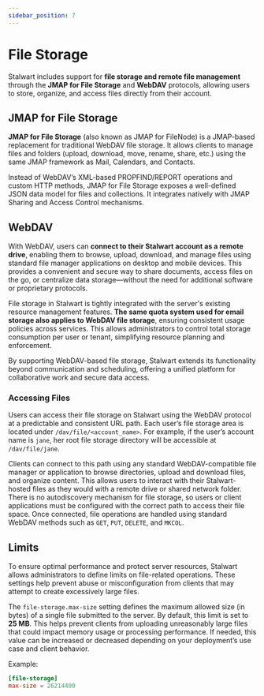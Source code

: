 ```yaml
---
sidebar_position: 7
---
```


# File Storage

Stalwart includes support for **file storage and remote file management** through the **JMAP for File Storage** and **WebDAV** protocols, allowing users to store, organize, and access files directly from their account.

## JMAP for File Storage

**JMAP for File Storage** (also known as JMAP for FileNode) is a JMAP-based replacement for traditional WebDAV file storage. It allows clients to manage files and folders (upload, download, move, rename, share, etc.) using the same JMAP framework as Mail, Calendars, and Contacts.

Instead of WebDAV’s XML-based PROPFIND/REPORT operations and custom HTTP methods, JMAP for File Storage exposes a well-defined JSON data model for files and collections. It integrates natively with JMAP Sharing and Access Control mechanisms.

## WebDAV

With WebDAV, users can **connect to their Stalwart account as a remote drive**, enabling them to browse, upload, download, and manage files using standard file manager applications on desktop and mobile devices. This provides a convenient and secure way to share documents, access files on the go, or centralize data storage—without the need for additional software or proprietary protocols.

File storage in Stalwart is tightly integrated with the server's existing resource management features. **The same quota system used for email storage also applies to WebDAV file storage**, ensuring consistent usage policies across services. This allows administrators to control total storage consumption per user or tenant, simplifying resource planning and enforcement.

By supporting WebDAV-based file storage, Stalwart extends its functionality beyond communication and scheduling, offering a unified platform for collaborative work and secure data access.

### Accessing Files

Users can access their file storage on Stalwart using the WebDAV protocol at a predictable and consistent URL path. Each user’s file storage area is located under `/dav/file/<account_name>`. For example, if the user’s account name is `jane`, her root file storage directory will be accessible at `/dav/file/jane`.

Clients can connect to this path using any standard WebDAV-compatible file manager or application to browse directories, upload and download files, and organize content. This allows users to interact with their Stalwart-hosted files as they would with a remote drive or shared network folder. There is no autodiscovery mechanism for file storage, so users or client applications must be configured with the correct path to access their file space. Once connected, file operations are handled using standard WebDAV methods such as `GET`, `PUT`, `DELETE`, and `MKCOL`.

## Limits

To ensure optimal performance and protect server resources, Stalwart allows administrators to define limits on file-related operations. These settings help prevent abuse or misconfiguration from clients that may attempt to create excessively large files. 

The `file-storage.max-size` setting defines the maximum allowed size (in bytes) of a single file submitted to the server. By default, this limit is set to **25 MB**. This helps prevent clients from uploading unreasonably large files that could impact memory usage or processing performance. If needed, this value can be increased or decreased depending on your deployment’s use case and client behavior.

Example:

```toml
[file-storage]
max-size = 26214400
```
